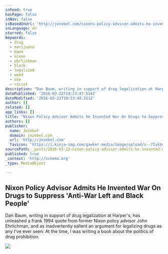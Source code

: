 ```yaml
---
inFeed: true
hasPage: false
inNav: false
isBasedOnUrl: 'http://jezebel.com/nixons-policy-advisor-admits-he-invented-war-on-drugs-t-1766359595'
inLanguage: en
starred: false
keywords:
  - drug
  - marijuana
  - baum
  - nixon
  - ehrlichman
  - black
  - legalized
  - weed
  - use
  - racist
description: "Dan Baum, writing in support of drug legalization at Harper's, has unleashed a frank 1994 quote from former Nixon policy advisor John Ehrlichman, and as inadvertently salient an argument for legalizing drugs as any I've ever seen: At the time, I was writing a book about the politics of drug prohibition."
datePublished: '2016-03-22T19:23:47.534Z'
dateModified: '2016-03-22T19:23:40.311Z'
author: []
related: []
app_links: []
title: "Nixon Policy Advisor Admits He Invented War On Drugs to Suppress 'Anti-War Left and Black People'"
authors: []
publisher:
  name: Jezebel
  domain: jezebel.com
  url: 'http://jezebel.com'
  favicon: 'https://i.kinja-img.com/gawker-media/image/upload/s--7IykX4GV--/c_fill,fl_progressive,g_center,h_80,q_80,w_80/pch44wvo0v6acpdlt0f6.png'
sourcePath: _posts/2016-03-22-nixon-policy-advisor-admits-he-invented-war-on-drugs-to-supp.md
published: true
_context: 'http://schema.org'
_type: MediaObject

---
```

<article style=""><h1>Nixon Policy Advisor Admits He Invented War On Drugs to Suppress 'Anti-War Left and Black People'</h1><p>Dan Baum, writing in support of drug legalization at Harper's, has unleashed a frank 1994 quote from former Nixon policy advisor John Ehrlichman, and as inadvertently salient an argument for legalizing drugs as any I've ever seen: At the time, I was writing a book about the politics of drug prohibition.</p><img src="https://s3-us-west-2.amazonaws.com/the-grid-img/p/f12765c4d7c31caeed11bd799ab6a77fbe54a34c.jpg" /></article>